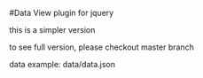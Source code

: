 #Data View plugin for jquery

this is a simpler version

to see full version, please checkout master branch

data example: data/data.json